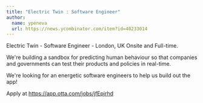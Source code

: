 ```yaml
---
title: "Electric Twin : Software Engineer"
author:
  name: ypeneva
  url: https://news.ycombinator.com/item?id=40233014
---
```

Electric Twin - Software Engineer - London, UK Onsite and Full-time.

We&#x27;re building a sandbox for predicting human behaviour so that companies and governments can test their products and policies in real-time.

We&#x27;re looking for an energetic software engineers to help us build out the app!

Apply at <a href="https:&#x2F;&#x2F;app.otta.com&#x2F;jobs&#x2F;jfEpjrhd" rel="nofollow">https:&#x2F;&#x2F;app.otta.com&#x2F;jobs&#x2F;jfEpjrhd</a>
